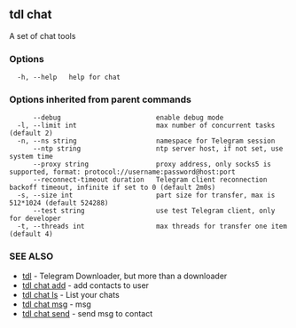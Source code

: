 ## tdl chat

A set of chat tools

### Options

```
  -h, --help   help for chat
```

### Options inherited from parent commands

```
      --debug                        enable debug mode
  -l, --limit int                    max number of concurrent tasks (default 2)
  -n, --ns string                    namespace for Telegram session
      --ntp string                   ntp server host, if not set, use system time
      --proxy string                 proxy address, only socks5 is supported, format: protocol://username:password@host:port
      --reconnect-timeout duration   Telegram client reconnection backoff timeout, infinite if set to 0 (default 2m0s)
  -s, --size int                     part size for transfer, max is 512*1024 (default 524288)
      --test string                  use test Telegram client, only for developer
  -t, --threads int                  max threads for transfer one item (default 4)
```

### SEE ALSO

* [tdl](tdl.md)	 - Telegram Downloader, but more than a downloader
* [tdl chat add](tdl_chat_add.md)	 - add contacts to user
* [tdl chat ls](tdl_chat_ls.md)	 - List your chats
* [tdl chat msg](tdl_chat_msg.md)	 - msg
* [tdl chat send](tdl_chat_send.md)	 - send msg to contact

